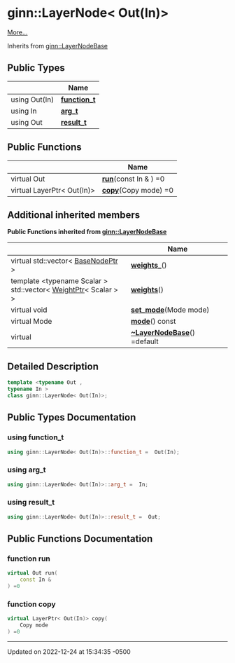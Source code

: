 # ginn::LayerNode< Out(In)>


 [More...](#detailed-description)

Inherits from [ginn::LayerNodeBase](api/Classes/classginn_1_1_layer_node_base.md)

## Public Types

<span class="api-table">

|                | Name           |
| -------------- | -------------- |
| using Out(In) | **[function_t](api/Classes/classginn_1_1_layer_node_3_01_out_07_in_08_4.md#using-function_t)**  |
| using In | **[arg_t](api/Classes/classginn_1_1_layer_node_3_01_out_07_in_08_4.md#using-arg_t)**  |
| using Out | **[result_t](api/Classes/classginn_1_1_layer_node_3_01_out_07_in_08_4.md#using-result_t)**  |


</span>

## Public Functions

<span class="api-table">

|                | Name           |
| -------------- | -------------- |
| virtual Out | **[run](api/Classes/classginn_1_1_layer_node_3_01_out_07_in_08_4.md#function-run)**(const In & ) =0 |
| virtual LayerPtr< Out(In)> | **[copy](api/Classes/classginn_1_1_layer_node_3_01_out_07_in_08_4.md#function-copy)**(Copy mode) =0 |


</span>

## Additional inherited members

</span>

**Public Functions inherited from [ginn::LayerNodeBase](api/Classes/classginn_1_1_layer_node_base.md)**

<span class="api-table">

|                | Name           |
| -------------- | -------------- |
| virtual std::vector< [BaseNodePtr](api/Classes/classginn_1_1_ptr.md) > | **[weights_](api/Classes/classginn_1_1_layer_node_base.md#function-weights_)**() |
| template <typename Scalar \> <br>std::vector< [WeightPtr](api/Classes/classginn_1_1_ptr.md)< Scalar > > | **[weights](api/Classes/classginn_1_1_layer_node_base.md#function-weights)**() |
| virtual void | **[set_mode](api/Classes/classginn_1_1_layer_node_base.md#function-set_mode)**(Mode mode) |
| virtual Mode | **[mode](api/Classes/classginn_1_1_layer_node_base.md#function-mode)**() const |
| virtual | **[~LayerNodeBase](api/Classes/classginn_1_1_layer_node_base.md#function-~layernodebase)**() =default |


</span>


## Detailed Description

```cpp
template <typename Out ,
typename In >
class ginn::LayerNode< Out(In)>;
```

## Public Types Documentation

### using function_t

```cpp
using ginn::LayerNode< Out(In)>::function_t =  Out(In);
```


### using arg_t

```cpp
using ginn::LayerNode< Out(In)>::arg_t =  In;
```


### using result_t

```cpp
using ginn::LayerNode< Out(In)>::result_t =  Out;
```


## Public Functions Documentation

### function run

```cpp
virtual Out run(
    const In & 
) =0
```


### function copy

```cpp
virtual LayerPtr< Out(In)> copy(
    Copy mode
) =0
```


-------------------------------

Updated on 2022-12-24 at 15:34:35 -0500